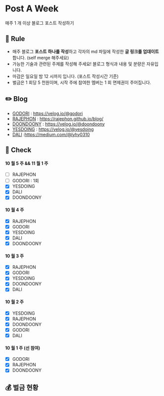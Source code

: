 # Post A Week

매주 1 개 이상 블로그 포스트 작성하기

## 📌 Rule

- 매주 블로그 **포스트 하나를 작성**하고 각자의 md 파일에 작성한 **글 링크를 업데이트** 합니다. (self merge 해주세요)
- 가능한 기술과 관련된 주제를 작성해 주세요! 블로그 형식과 내용 및 분량은 자유입니다.
- 마감은 일요일 밤 12 시까지 입니다. (포스트 작성시간 기준)
- 벌금은 1 회당 5 천원이며, 시작 주에 참여한 멤버는 1 회 면제권이 주어집니다.

## ✏️ Blog

- [GODORI](https://post-a-week.github.io/blog/GODORI) : https://velog.io/@godori
- [RAJEPHON](https://post-a-week.github.io/blog/RAJEPHON) : https://rajephon.github.io/blog/
- [DOONDOONY](https://post-a-week.github.io/blog/DOONDOONY) : https://velog.io/@doondoony
- [YESDOING](https://post-a-week.github.io/blog/YESDOING) : https://velog.io/@yesdoing
- [DALI](https://github.com/amorfati0310/blog) :https://medium.com/@lyhy0310

## 📘 Check

#### 10 월 5 주 && 11 월 1 주

- [ ] RAJEPHON
- [ ] GODORI : 1회 
- [x] YESDOING
- [x] DALI
- [x] DOONDOONY

#### 10 월 4 주

- [x] RAJEPHON
- [x] GODORI
- [x] YESDOING
- [x] DALI
- [x] DOONDOONY

#### 10 월 3 주

- [x] RAJEPHON
- [x] GODORI
- [x] YESDOING
- [x] DOONDOONY
- [x] DALI

#### 10 월 2 주

- [x] YESDOING
- [x] RAJEPHON
- [x] DOONDOONY
- [x] GODORI
- [x] DALI

#### 10 월 1 주 (선 참여)

- [x] GODORI
- [x] RAJEPHON
- [x] DOONDOONY

## 💰 벌금 현황
